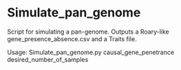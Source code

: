 # Simulate_pan_genome

Script for simulating a pan-genome. Outputs a Roary-like gene_presence_absence.csv and a Traits file.

Usage: Simulate_pan_genome.py causal_gene_penetrance desired_number_of_samples
